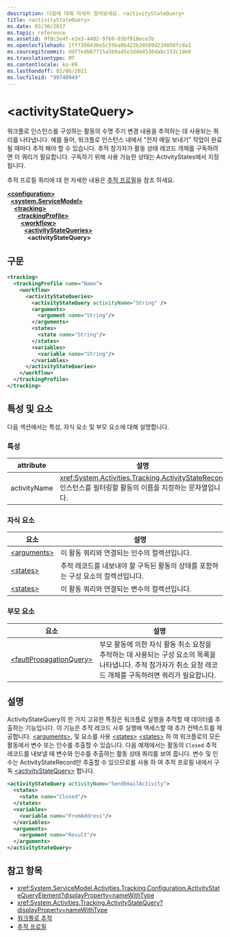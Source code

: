 ```yaml
---
description: 다음에 대해 자세히 알아보세요. <activityStateQuery>
title: <activityStateQuery>
ms.date: 03/30/2017
ms.topic: reference
ms.assetid: 9f8c3e4f-e2e3-4402-9760-03bf918ece7b
ms.openlocfilehash: 1fff356436e5c55ba8b423b20589d234050fcda1
ms.sourcegitcommit: ddf7edb67715a5b9a45e3dd44536dabc153c1de0
ms.translationtype: MT
ms.contentlocale: ko-KR
ms.lasthandoff: 02/06/2021
ms.locfileid: "99748949"
---
```

# \<activityStateQuery>

워크플로 인스턴스를 구성하는 활동의 수명 주기 변경 내용을 추적하는 데 사용되는 쿼리를 나타냅니다. 예를 들어, 워크플로 인스턴스 내에서 "전자 메일 보내기" 작업이 완료 될 때마다 추적 해야 할 수 있습니다. 추적 참가자가 활동 상태 레코드 개체를 구독하려면 이 쿼리가 필요합니다. 구독하기 위해 사용 가능한 상태는 ActivityStates에서 지정됩니다.  
  
 추적 프로필 쿼리에 대 한 자세한 내용은 [추적 프로필](../../../windows-workflow-foundation/tracking-profiles.md)을 참조 하세요.  
  
[**\<configuration>**](../configuration-element.md)\
&nbsp;&nbsp;[**\<system.ServiceModel>**](system-servicemodel-of-workflow.md)\
&nbsp;&nbsp;&nbsp;&nbsp;[**\<tracking>**](tracking.md)\
&nbsp;&nbsp;&nbsp;&nbsp;&nbsp;&nbsp;[**\<trackingProfile>**](trackingprofile.md)\
&nbsp;&nbsp;&nbsp;&nbsp;&nbsp;&nbsp;&nbsp;&nbsp;[**\<workflow>**](workflow.md)\
&nbsp;&nbsp;&nbsp;&nbsp;&nbsp;&nbsp;&nbsp;&nbsp;&nbsp;&nbsp;[**\<activityStateQueries>**](activitystatequeries.md)\
&nbsp;&nbsp;&nbsp;&nbsp;&nbsp;&nbsp;&nbsp;&nbsp;&nbsp;&nbsp;&nbsp;&nbsp;**\<activityStateQuery>**  
  
## <a name="syntax"></a>구문  
  
```xml
<tracking>
  <trackingProfile name="Name">
    <workflow>
      <activityStateQueries>
        <activityStateQuery activityName="String" />
        <arguments>
          <argument name="String"/>
        </arguments>
        <states>
          <state name="String"/>
        </states>
        <variables>
          <variable name="String"/>
        </variables>
      </activityStateQueries>
    </workflow>
  </trackingProfile>
</tracking>  
```  
  
## <a name="attributes-and-elements"></a>특성 및 요소  

 다음 섹션에서는 특성, 자식 요소 및 부모 요소에 대해 설명합니다.  
  
### <a name="attributes"></a>특성  
  
|attribute|설명|  
|---------------|-----------------|  
|activityName|<xref:System.Activities.Tracking.ActivityStateRecord> 인스턴스를 필터링할 활동의 이름을 지정하는 문자열입니다.|  
  
### <a name="child-elements"></a>자식 요소  
  
|요소|설명|  
|-------------|-----------------|  
|[\<arguments>](arguments.md)|이 활동 쿼리와 연결되는 인수의 컬렉션입니다.|  
|[\<states>](states.md)|추적 레코드를 내보내야 할 구독된 활동의 상태를 포함하는 구성 요소의 컬렉션입니다.|  
|[\<states>](states.md)|이 활동 쿼리와 연결되는 변수의 컬렉션입니다.|  
  
### <a name="parent-elements"></a>부모 요소  
  
|요소|설명|  
|-------------|-----------------|  
|[\<faultPropagationQuery>](faultpropagationquery.md)|부모 활동에 의한 자식 활동 취소 요청을 추적하는 데 사용되는 구성 요소의 목록을 나타냅니다. 추적 참가자가 취소 요청 레코드 개체를 구독하려면 쿼리가 필요합니다.|  
  
## <a name="remarks"></a>설명  

 ActivityStateQuery의 한 가지 고유한 특징은 워크플로 실행을 추적할 때 데이터를 추출하는 기능입니다. 이 기능은 추적 레코드 사후 실행에 액세스할 때 추가 컨텍스트를 제공합니다. [\<arguments>](arguments.md), 및 요소를 사용 [\<states>](states.md) [\<states>](states.md) 하 여 워크플로의 모든 활동에서 변수 또는 인수를 추출할 수 있습니다. 다음 예제에서는 활동의 `Closed` 추적 레코드를 내보낼 때 변수와 인수를 추출하는 활동 상태 쿼리를 보여 줍니다. 변수 및 인수는 ActivityStateRecord만 추출할 수 있으므로를 사용 하 여 추적 프로필 내에서 구독 [\<activityStateQuery>](activitystatequery.md) 합니다.  
  
```xml  
<activityStateQuery activityName="SendEmailActivity">  
  <states>  
    <state name="Closed"/>  
  </states>  
  <variables>  
    <variable name="FromAddress"/>  
  </variables>  
  <arguments>  
    <argument name="Result"/>  
  </arguments>  
</activityStateQuery>  
```  
  
## <a name="see-also"></a>참고 항목

- <xref:System.ServiceModel.Activities.Tracking.Configuration.ActivityStateQueryElement?displayProperty=nameWithType>
- <xref:System.Activities.Tracking.ActivityStateQuery?displayProperty=nameWithType>
- [워크플로 추적](../../../windows-workflow-foundation/workflow-tracking-and-tracing.md)
- [추적 프로필](../../../windows-workflow-foundation/tracking-profiles.md)
